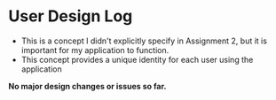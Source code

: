 # User Design Log

- This is a concept I didn't explicitly specify in Assignment 2, but it is important for my application to function.
- This concept provides a unique identity for each user using the application

**No major design changes or issues so far.**
